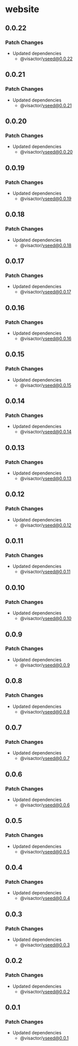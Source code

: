 # website

## 0.0.22

### Patch Changes

- Updated dependencies
  - @visactor/vseed@0.0.22

## 0.0.21

### Patch Changes

- Updated dependencies
  - @visactor/vseed@0.0.21

## 0.0.20

### Patch Changes

- Updated dependencies
  - @visactor/vseed@0.0.20

## 0.0.19

### Patch Changes

- Updated dependencies
  - @visactor/vseed@0.0.19

## 0.0.18

### Patch Changes

- Updated dependencies
  - @visactor/vseed@0.0.18

## 0.0.17

### Patch Changes

- Updated dependencies
  - @visactor/vseed@0.0.17

## 0.0.16

### Patch Changes

- Updated dependencies
  - @visactor/vseed@0.0.16

## 0.0.15

### Patch Changes

- Updated dependencies
  - @visactor/vseed@0.0.15

## 0.0.14

### Patch Changes

- Updated dependencies
  - @visactor/vseed@0.0.14

## 0.0.13

### Patch Changes

- Updated dependencies
  - @visactor/vseed@0.0.13

## 0.0.12

### Patch Changes

- Updated dependencies
  - @visactor/vseed@0.0.12

## 0.0.11

### Patch Changes

- Updated dependencies
  - @visactor/vseed@0.0.11

## 0.0.10

### Patch Changes

- Updated dependencies
  - @visactor/vseed@0.0.10

## 0.0.9

### Patch Changes

- Updated dependencies
  - @visactor/vseed@0.0.9

## 0.0.8

### Patch Changes

- Updated dependencies
  - @visactor/vseed@0.0.8

## 0.0.7

### Patch Changes

- Updated dependencies
  - @visactor/vseed@0.0.7

## 0.0.6

### Patch Changes

- Updated dependencies
  - @visactor/vseed@0.0.6

## 0.0.5

### Patch Changes

- Updated dependencies
  - @visactor/vseed@0.0.5

## 0.0.4

### Patch Changes

- Updated dependencies
  - @visactor/vseed@0.0.4

## 0.0.3

### Patch Changes

- Updated dependencies
  - @visactor/vseed@0.0.3

## 0.0.2

### Patch Changes

- Updated dependencies
  - @visactor/vseed@0.0.2

## 0.0.1

### Patch Changes

- Updated dependencies
  - @visactor/vseed@0.0.1

